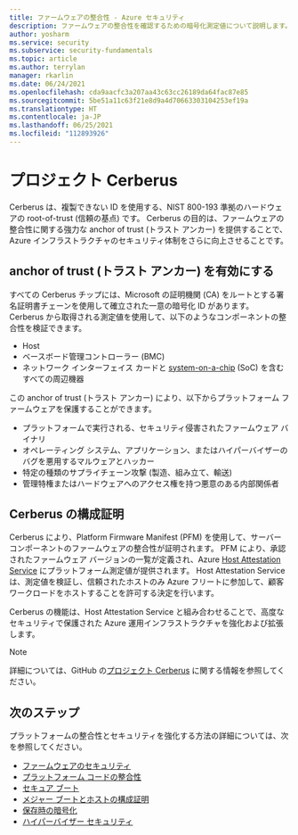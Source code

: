 ```yaml
---
title: ファームウェアの整合性 - Azure セキュリティ
description: ファームウェアの整合性を確認するための暗号化測定値について説明します。
author: yosharm
ms.service: security
ms.subservice: security-fundamentals
ms.topic: article
ms.author: terrylan
manager: rkarlin
ms.date: 06/24/2021
ms.openlocfilehash: cda9aacfc3a207aa43c63cc26189da64fac87e85
ms.sourcegitcommit: 5be51a11c63f21e8d9a4d70663303104253ef19a
ms.translationtype: HT
ms.contentlocale: ja-JP
ms.lasthandoff: 06/25/2021
ms.locfileid: "112893926"
---
```

# <a name="project-cerberus"></a>プロジェクト Cerberus

Cerberus は、複製できない ID を使用する、NIST 800-193 準拠のハードウェアの root-of-trust (信頼の基点) です。 Cerberus の目的は、ファームウェアの整合性に関する強力な anchor of trust (トラスト アンカー) を提供することで、Azure インフラストラクチャのセキュリティ体制をさらに向上させることです。

## <a name="enabling-an-anchor-of-trust"></a>anchor of trust (トラスト アンカー) を有効にする
すべての Cerberus チップには、Microsoft の証明機関 (CA) をルートとする署名証明書チェーンを使用して確立された一意の暗号化 ID があります。 Cerberus から取得される測定値を使用して、以下のようなコンポーネントの整合性を検証できます。

- Host
- ベースボード管理コントローラー (BMC)
- ネットワーク インターフェイス カードと [system-on-a-chip](https://en.wikipedia.org/wiki/System_on_a_chip) (SoC) を含むすべての周辺機器

この anchor of trust (トラスト アンカー) により、以下からプラットフォーム ファームウェアを保護することができます。

- プラットフォームで実行される、セキュリティ侵害されたファームウェア バイナリ
- オペレーティング システム、アプリケーション、またはハイパーバイザーのバグを悪用するマルウェアとハッカー
- 特定の種類のサプライチェーン攻撃 (製造、組み立て、輸送)
- 管理特権またはハードウェアへのアクセス権を持つ悪意のある内部関係者

## <a name="cerberus-attestation"></a>Cerberus の構成証明
Cerberus により、Platform Firmware Manifest (PFM) を使用して、サーバー コンポーネントのファームウェアの整合性が証明されます。 PFM により、承認されたファームウェア バージョンの一覧が定義され、Azure [Host Attestation Service](measured-boot-host-attestation.md) にプラットフォーム測定値が提供されます。 Host Attestation Service は、測定値を検証し、信頼されたホストのみ Azure フリートに参加して、顧客ワークロードをホストすることを許可する決定を行います。

Cerberus の機能は、Host Attestation Service と組み合わせることで、高度なセキュリティで保護された Azure 運用インフラストラクチャを強化および拡張します。

> [!NOTE]
> 詳細については、GitHub の[プロジェクト Cerberus](https://github.com/opencomputeproject/Project_Olympus/tree/master/Project_Cerberus) に関する情報を参照してください。

## <a name="next-steps"></a>次のステップ
プラットフォームの整合性とセキュリティを強化する方法の詳細については、次を参照してください。

- [ファームウェアのセキュリティ](firmware.md)
- [プラットフォーム コードの整合性](code-integrity.md)
- [セキュア ブート](secure-boot.md)
- [メジャー ブートとホストの構成証明](measured-boot-host-attestation.md)
- [保存時の暗号化](encryption-atrest.md)
- [ハイパーバイザー セキュリティ](hypervisor.md)
